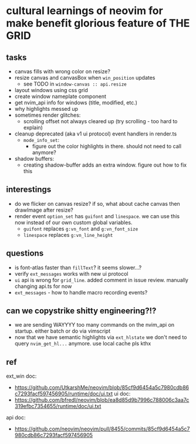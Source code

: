 # cultural learnings of neovim for make benefit glorious feature of THE GRID

## tasks
- canvas fills with wrong color on resize?
- resize canvas and canvasBox when `win_position` updates
  - see TODO in `window-canvas :: api.resize`
- layout windows using css grid
- create window nameplate component
- get nvim_api info for windows (title, modified, etc.)
- why highlights messed up
- sometimes render glitches:
  - scrolling offset not always cleared up (try scrolling - too hard to explain)
- cleanup deprecated (aka v1 ui protocol) event handlers in render.ts
  - `mode_info_set`:
    - figure out the color highlights in there. should not need to call anymore?
- shadow buffers:
  - creating shadow-buffer adds an extra window. figure out how to fix this

## interestings
- do we flicker on canvas resize? if so, what about cache canvas then drawImage after resize?
- render event `option_set` has `guifont` and `linespace`. we can use this now instead of our own custom global variables.
  - `guifont` replaces `g:vn_font` and `g:vn_font_size`
  - `linespace` replaces `g:vn_line_height`

## questions
- is font-atlas faster than `fillText`? it seems slower...?
- verify `ext_messages` works with new ui protocol
- `ui` api is wrong for `grid_line`. added comment in issue review. manually changing api.ts for now
- `ext_messages` - how to handle macro recording events?

## can we copystrike shitty engineering?!?
- we are sending WAYYYY too many commands on the nvim_api on startup. either batch or do via vimscript
- now that we have semantic highlights via `ext_hlstate` we don't need to query `nvim_get_hl...` anymore. use local cache pls kthx

## ref
ext_win doc:
- https://github.com/UtkarshMe/neovim/blob/85cf9d6454a5c7980cdb86c7293facf597456905/runtime/doc/ui.txt 
ui doc:
- https://github.com/bfredl/neovim/blob/ea8d85d9b7996c788006c3aa7c319efbc7354655/runtime/doc/ui.txt

api doc:
- https://github.com/neovim/neovim/pull/8455/commits/85cf9d6454a5c7980cdb86c7293facf597456905
